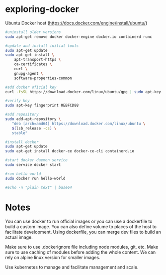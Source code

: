 # exploring-docker


Ubuntu Docker host (https://docs.docker.com/engine/install/ubuntu/)
```bash
#uninstall older versions
sudo apt-get remove docker docker-engine docker.io containerd runc

#update and install initial tools
sudo apt-get update
sudo apt-get install \
    apt-transport-https \
    ca-certificates \
    curl \
    gnupg-agent \
    software-properties-common

#add docker oficial key
curl -fsSL https://download.docker.com/linux/ubuntu/gpg | sudo apt-key add -

#verify key
sudo apt-key fingerprint 0EBFCD88

#add repository
sudo add-apt-repository \
   "deb [arch=amd64] https://download.docker.com/linux/ubuntu \
   $(lsb_release -cs) \
   stable"

#install docker
sudo apt-get update
sudo apt-get install docker-ce docker-ce-cli containerd.io

#start docker daemon service
sudo service docker start

#run hello world
sudo docker run hello-world

#echo -n "plain text" | base64
```

# Notes

You can use docker to run official images or you can use a dockerfile to build a custom image.
You can also define volume to places of the host to facilitate development.
Using dockerfile, you can merge dev files to build an actual image.

Make sure to use .dockerignore file including node modules, git, etc. Make sure to use caching of modules before adding the whole content.
We can rely on alpine linux version for smaller images.

Use kubernetes to manage and facilitate management and scale.
